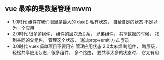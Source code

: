 ## vue 最难的是数据管理 mvvm
- 1.0时代
  组件在我们眼里是最大的
  data() 私有状态， 自给自足的状态  不足以为一个应用
- 2.0时代 
很多的组件， 组件的层次及关系， 兄弟组件， 共享数据的时候， 找到共同的父组件， 管理这个状态， 通过prop+emit 方式 登录
- 3.0时代 vuex 简单项目不要用它
管理应用状态 2.0太麻烦
跨组件， 跨层级， 轻松共享应用状态，很多组件， 多个路由， 要共享太多的状态时， 它太有用
